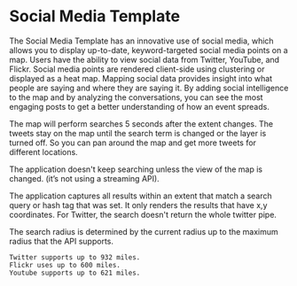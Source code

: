 Social Media Template
======================

The Social Media Template has an innovative use of social media, which allows you to display up-to-date, keyword-targeted social media points on a map. Users have the ability to view social data from Twitter, YouTube, and Flickr. Social media points are rendered client-side using clustering or displayed as a heat map. Mapping social data provides insight into what people are saying and where they are saying it. By adding social intelligence to the map and by analyzing the conversations, you can see the most engaging posts to get a better understanding of how an event spreads.

The map will perform searches 5 seconds after the extent changes. The tweets stay on the map until the search term is changed or the layer is turned off. So you can pan around the map and get more tweets for different locations.

The application doesn't keep searching unless the view of the map is changed. (it’s not using a streaming API).

The application captures all results within an extent that match a search query or hash tag that was set. It only renders the results that have x,y coordinates. For Twitter, the search doesn't return the whole twitter pipe.

The search radius is determined by the current radius up to the maximum radius that the API supports.

    Twitter supports up to 932 miles.
    Flickr uses up to 600 miles.
    Youtube supports up to 621 miles.